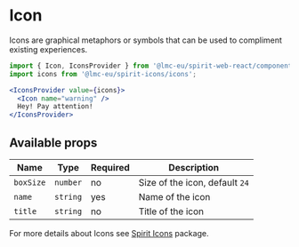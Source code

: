 # Icon

Icons are graphical metaphors or symbols that can be used to compliment existing experiences.

```jsx
import { Icon, IconsProvider } from '@lmc-eu/spirit-web-react/components';
import icons from '@lmc-eu/spirit-icons/icons';
```

```jsx
<IconsProvider value={icons}>
  <Icon name="warning" />
  Hey! Pay attention!
</IconsProvider>
```

## Available props

| Name      | Type     | Required | Description                    |
| --------- | -------- | -------- | ------------------------------ |
| `boxSize` | `number` | no       | Size of the icon, default `24` |
| `name`    | `string` | yes      | Name of the icon               |
| `title`   | `string` | no       | Title of the icon              |

For more details about Icons see [Spirit Icons](https://github.com/lmc-eu/spirit-design-system/blob/main/packages/icons/README.md) package.
